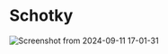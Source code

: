 # Schotky

![Screenshot from 2024-09-11 17-01-31](https://github.com/user-attachments/assets/7085d73c-6ccc-4f86-ba91-bf32645a1864)
